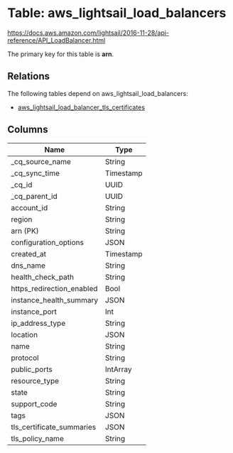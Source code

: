 # Table: aws_lightsail_load_balancers

https://docs.aws.amazon.com/lightsail/2016-11-28/api-reference/API_LoadBalancer.html

The primary key for this table is **arn**.

## Relations

The following tables depend on aws_lightsail_load_balancers:
  - [aws_lightsail_load_balancer_tls_certificates](aws_lightsail_load_balancer_tls_certificates.md)

## Columns
| Name          | Type          |
| ------------- | ------------- |
|_cq_source_name|String|
|_cq_sync_time|Timestamp|
|_cq_id|UUID|
|_cq_parent_id|UUID|
|account_id|String|
|region|String|
|arn (PK)|String|
|configuration_options|JSON|
|created_at|Timestamp|
|dns_name|String|
|health_check_path|String|
|https_redirection_enabled|Bool|
|instance_health_summary|JSON|
|instance_port|Int|
|ip_address_type|String|
|location|JSON|
|name|String|
|protocol|String|
|public_ports|IntArray|
|resource_type|String|
|state|String|
|support_code|String|
|tags|JSON|
|tls_certificate_summaries|JSON|
|tls_policy_name|String|